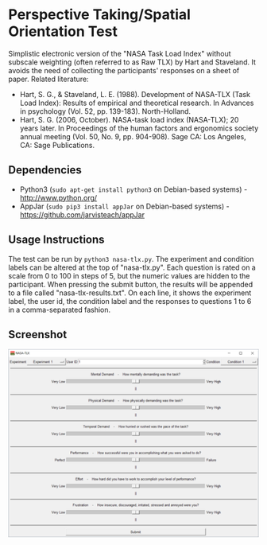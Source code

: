 # Perspective Taking/Spatial Orientation Test
Simplistic electronic version of the "NASA Task Load Index" without subscale weighting (often referred to as Raw TLX) by Hart and Staveland. It avoids the need of collecting the participants' responses on a sheet of paper. Related literature:

 * Hart, S. G., & Staveland, L. E. (1988). Development of NASA-TLX (Task Load Index): Results of empirical and theoretical research. In Advances in psychology (Vol. 52, pp. 139-183). North-Holland.
 * Hart, S. G. (2006, October). NASA-task load index (NASA-TLX); 20 years later. In Proceedings of the human factors and ergonomics society annual meeting (Vol. 50, No. 9, pp. 904-908). Sage CA: Los Angeles, CA: Sage Publications.
 
## Dependencies
 * Python3 (`sudo apt-get install python3` on Debian-based systems) - http://www.python.org/
 * AppJar (`sudo pip3 install appJar` on Debian-based systems) - https://github.com/jarvisteach/appJar
 
## Usage Instructions
The test can be run by `python3 nasa-tlx.py`. The experiment and condition labels can be altered at the top of "nasa-tlx.py". Each question is rated on a scale from 0 to 100 in steps of 5, but the numeric values are hidden to the participant. When pressing the submit button, the results will be appended to a file called "nasa-tlx-results.txt". On each line, it shows the experiment label, the user id, the condition label and the responses to questions 1 to 6 in a comma-separated fashion.

## Screenshot
![Screenshot](screenshot.png)